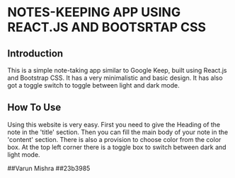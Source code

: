 # NOTES-KEEPING APP USING REACT.JS AND BOOTSRTAP CSS

## Introduction
This is a simple note-taking app similar to Google Keep, built using React.js and Bootstrap CSS. It has a very minimalistic and basic design. It has also got a toggle switch to toggle between light and dark mode.

## How To Use
Using this website is very easy. First you need to give the Heading of the note in the 'title' section. Then you can fill the main body of your note in the 'content' section. There is also a provision to choose color from the color box. At the top left corner there is a toggle box to switch between dark and light mode.

##Varun Mishra
##23b3985
